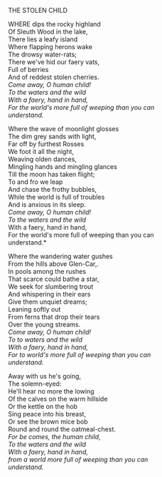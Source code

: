 THE STOLEN CHILD  
  
WHERE dips the rocky highland  
Of Sleuth Wood in the lake,  
There lies a leafy island  
Where flapping herons wake  
The drowsy water-rats;  
There we've hid our faery vats,  
Full of berries  
And of reddest stolen cherries.  
*Come away, O human child!  
To the waters and the wild  
With a faery, hand in hand,  
For the world's more full of weeping than you can  
understand.*  
  
Where the wave of moonlight glosses  
The dim grey sands with light,  
Far off by furthest Rosses  
We foot it all the night,  
Weaving olden dances,  
Mingling hands and mingling glances  
Till the moon has taken flight;  
To and fro we leap  
And chase the frothy bubbles,  
While the world is full of troubles  
And is anxious in its sleep.  
*Come away, O human child!  
To the waters and the wild*  
With a faery, hand in hand,  
For the world's more full of weeping than you can  
understand.*  
  
Where the wandering water gushes  
From the hills above Glen-Car,.  
In pools among the rushes  
That scarce could bathe a star,  
We seek for slumbering trout  
And whispering in their ears  
Give them unquiet dreams;  
Leaning softly out  
From ferns that drop their tears  
Over the young streams.  
*Come away, O human child!  
To to waters and the wild  
With a faery, hand in hand,  
For to world's more full of weeping than you can  
understand.*  
  
Away with us he's going,  
The solemn-eyed:  
He'll hear no more the lowing  
Of the calves on the warm hillside  
Or the kettle on the hob  
Sing peace into his breast,  
Or see the brown mice bob  
Round and round the oatmeal-chest.  
*For be comes, the human child,  
To the waters and the wild  
With a faery, hand in hand,  
from a world more full of weeping than you can  
understand.*  
